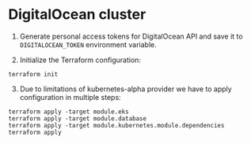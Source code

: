 # DigitalOcean cluster

1. Generate personal access tokens for DigitalOcean API and save it to `DIGITALOCEAN_TOKEN` environment variable.

2. Initialize the Terraform configuration:

```
terraform init
```

3. Due to limitations of kubernetes-alpha provider we have to apply configuration in multiple steps:

```
terraform apply -target module.eks
terraform apply -target module.database
terraform apply -target module.kubernetes.module.dependencies
terraform apply
```
